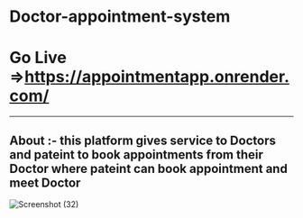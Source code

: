 # Doctor-appointment-system
# Go Live =>https://appointmentapp.onrender.com/
---
About :- this platform gives service to Doctors and pateint to book appointments  from their Doctor where pateint can book appointment and meet Doctor
--

![Screenshot (32)](https://user-images.githubusercontent.com/101393601/227622950-24cd5cc8-9ed7-4b0a-b8ed-00323bac0d36.png)
